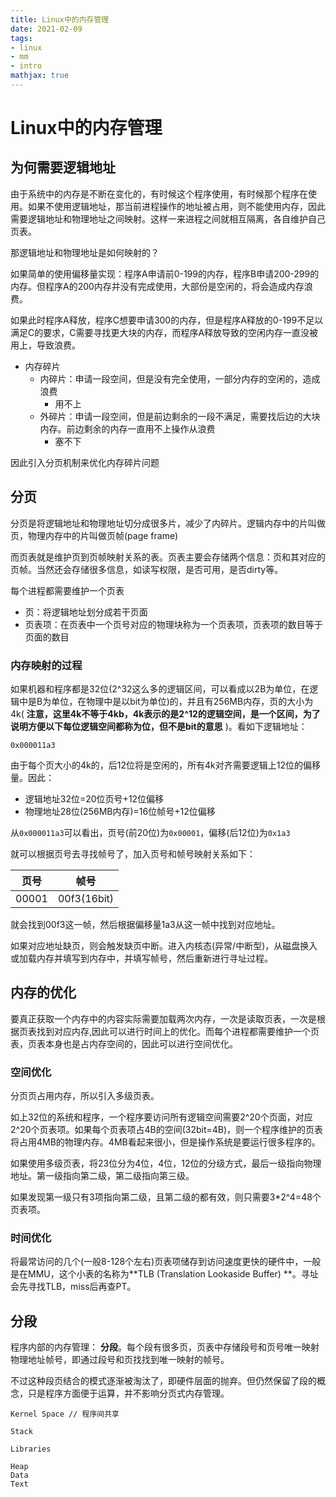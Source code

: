 ```yaml
---
title: Linux中的内存管理
date: 2021-02-09
tags: 
- linux
- mm
- intro
mathjax: true
---
```


# Linux中的内存管理

## 为何需要逻辑地址

由于系统中的内存是不断在变化的，有时候这个程序使用，有时候那个程序在使用。如果不使用逻辑地址，那当前进程操作的地址被占用，则不能使用内存，因此需要逻辑地址和物理地址之间映射。这样一来进程之间就相互隔离，各自维护自己页表。

那逻辑地址和物理地址是如何映射的？

如果简单的使用偏移量实现：程序A申请前0-199的内存，程序B申请200-299的内存。但程序A的200内存并没有完成使用，大部份是空闲的，将会造成内存浪费。

如果此时程序A释放，程序C想要申请300的内存，但是程序A释放的0-199不足以满足C的要求，C需要寻找更大块的内存，而程序A释放导致的空闲内存一直没被用上，导致浪费。

- 内存碎片
    * 内碎片：申请一段空间，但是没有完全使用，一部分内存的空闲的，造成浪费
        + 用不上
    * 外碎片：申请一段空间，但是前边剩余的一段不满足，需要找后边的大块内存。前边剩余的内存一直用不上操作从浪费
        + 塞不下

因此引入分页机制来优化内存碎片问题


## 分页

分页是将逻辑地址和物理地址切分成很多片，减少了内碎片。逻辑内存中的片叫做页，物理内存中的片叫做页帧(page frame)

而页表就是维护页到页帧映射关系的表。页表主要会存储两个信息：页和其对应的页帧。当然还会存储很多信息，如读写权限，是否可用，是否dirty等。

每个进程都需要维护一个页表

- 页：将逻辑地址划分成若干页面
- 页表项：在页表中一个页号对应的物理块称为一个页表项，页表项的数目等于页面的数目


### 内存映射的过程

如果机器和程序都是32位(2^32这么多的逻辑区间，可以看成以2B为单位，在逻辑中是B为单位，在物理中是以bit为单位)的，并且有256MB内存，页的大小为4k( **注意，这里4k不等于4kb，4k表示的是2^12的逻辑空间，是一个区间，为了说明方便以下每位逻辑空间都称为位，但不是bit的意思** )。看如下逻辑地址：

```
0x000011a3
```

由于每个页大小的4k的，后12位将是空闲的，所有4k对齐需要逻辑上12位的偏移量。因此：

- 逻辑地址32位=20位页号+12位偏移
- 物理地址28位(256MB内存)=16位帧号+12位偏移

从`0x000011a3`可以看出，页号(前20位)为`0x00001`，偏移(后12位)为`0x1a3`

就可以根据页号去寻找帧号了，加入页号和帧号映射关系如下：

| 页号  | 帧号        |
|-------|-------------|
| 00001 | 00f3(16bit) |

就会找到00f3这一帧，然后根据偏移量1a3从这一帧中找到对应地址。

如果对应地址缺页，则会触发缺页中断。进入内核态(异常/中断型)，从磁盘换入或加载内存并填写到内存中，并填写帧号，然后重新进行寻址过程。


## 内存的优化

要真正获取一个内存中的内容实际需要加载两次内存，一次是读取页表，一次是根据页表找到对应内存,因此可以进行时间上的优化。而每个进程都需要维护一个页表，页表本身也是占内存空间的，因此可以进行空间优化。

### 空间优化

分页页占用内存，所以引入多级页表。

如上32位的系统和程序，一个程序要访问所有逻辑空间需要2^20个页面，对应2^20个页表项。如果每个页表项占4B的空间(32bit=4B)，则一个程序维护的页表将占用4MB的物理内存。4MB看起来很小，但是操作系统是要运行很多程序的。

如果使用多级页表，将23位分为4位，4位，12位的分级方式，最后一级指向物理地址。第一级指向第二级，第二级指向第三级。

如果发现第一级只有3项指向第二级，且第二级的都有效，则只需要3\*2^4=48个页表项。


###  时间优化

将最常访问的几个(一般8-128个左右)页表项储存到访问速度更快的硬件中，一般是在MMU，这个小表的名称为**TLB (Translation Lookaside Buffer) **。寻址会先寻找TLB，miss后再查PT。


## 分段

程序内部的内存管理： **分段**。每个段有很多页，页表中存储段号和页号唯一映射物理地址帧号，即通过段号和页找找到唯一映射的帧号。

不过这种段页结合的模式逐渐被淘汰了，即硬件层面的抛弃。但仍然保留了段的概念，只是程序方面便于运算，并不影响分页式内存管理。

```
Kernel Space // 程序间共享

Stack

Libraries

Heap
Data
Text
```



